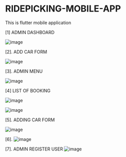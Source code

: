 # RIDEPICKING-MOBILE-APP
This is flutter mobile application

[1] ADMIN DASHBOARD

![image](https://github.com/user-attachments/assets/5b8fd997-c957-48ef-acdb-6118ab801c92)

[2]. ADD CAR FORM

![image](https://github.com/user-attachments/assets/46d76f5b-13f9-4f0c-81cf-65d904e4d893)

[3]. ADMIN MENU

![image](https://github.com/user-attachments/assets/49e171f6-8746-449b-91ef-a174a717c64f)


[4] LIST OF BOOKING

![image](https://github.com/user-attachments/assets/2a3208d4-1b63-49e0-a09d-d261fa9d194d)



![image](https://github.com/user-attachments/assets/949cbd31-5480-4dd6-8131-529da851297c)


[5]. ADDING CAR FORM

![image](https://github.com/user-attachments/assets/6c49a9f5-9a18-4461-8176-b37438f88802)


[6]. 
![image](https://github.com/user-attachments/assets/cc666d0d-74fa-4270-a348-ea9974b40c91)

[7]. ADMIN REGISTER USER
![image](https://github.com/user-attachments/assets/77a0dea9-cd96-46be-a878-8a728e5a8063)

